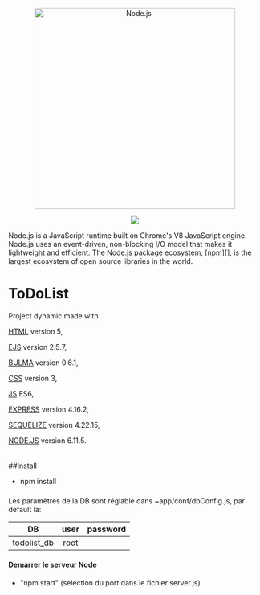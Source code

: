 <p align="center">
  <a href="https://nodejs.org/">
    <img alt="Node.js" src="https://nodejs.org/static/images/logo-light.svg" width="400"/>
  </a>
</p>
<p align="center">
  <a title="CII Best Practices" href="https://bestpractices.coreinfrastructure.org/projects/29"><img src="https://bestpractices.coreinfrastructure.org/projects/29/badge"></a>
</p>

Node.js is a JavaScript runtime built on Chrome's V8 JavaScript engine. Node.js
uses an event-driven, non-blocking I/O model that makes it lightweight and
efficient. The Node.js package ecosystem, [npm][], is the largest ecosystem of
open source libraries in the world.


# ToDoList

Project dynamic made with 

[HTML](https://www.w3schools.com/html/html5_intro.asp) version 5,

[EJS](http://ejs.co/) version 2.5.7,

[BULMA](https://bulma.io/documentation/components/breadcrumb/) version 0.6.1, 

[CSS](https://www.w3schools.com/css/css3_intro.asp) version 3,

[JS](https://www.javascript.com/learn/javascript/strings) ES6,

[EXPRESS](http://expressjs.com/fr/guide/routing.html) version 4.16.2,

[SEQUELIZE](http://expressjs.com/fr/guide/routing.html) version 4.22.15,

[NODE.JS](https://nodejs.org/docs/v6.11.5/api/) version 6.11.5.

######

##Install

- npm install

###

Les paramètres de la DB sont réglable dans ~app/conf/dbConfig.js, par default la:

| DB            | user          | password  |
| ------------- |:-------------:| ---------:|
| todolist_db   | root          |           |

#### Demarrer le serveur Node

- "npm start" (selection du port dans le fichier server.js)




